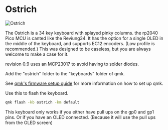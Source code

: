# Ostrich

![Ostrich](https://i.imgur.com/kaxrSqM.jpg)

The Ostrich is a 34 key keyboard with splayed pinky columns. the rp2040 Pico MCU is canted like the Reviung34. It has the option for a single OLED in the middle of the keyboard, and supports EC12 encoders. (Low profile is recommended.) This was designed to be caseless, but you are always welcome to make a case for it.

revision 0.9 uses an MCP23017 to avoid having to solder diodes.


Add the "ostrich" folder to the "keyboards" folder of qmk.

See [qmk's firmware setup guide](https://docs.qmk.fm/#/newbs_getting_started) for more information on how to set up qmk.

Use this to flash the keyboard.

```bash
qmk flash -kb ostrich -km default 
```

This keyboard only works if you either have pull ups on the gp0 and gp1 pins. Or if you have an OLED connected. (Because it will use the pull ups from the OLED screen) 

